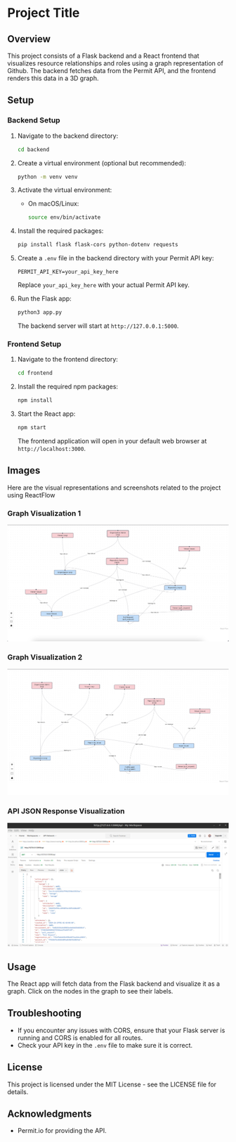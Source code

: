 # Project Title

## Overview
This project consists of a Flask backend and a React frontend that visualizes resource relationships and roles using a graph representation of Github. The backend fetches data from the Permit API, and the frontend renders this data in a 3D graph.

## Setup

### Backend Setup
1. Navigate to the backend directory:
    ```bash
    cd backend
    ```

2. Create a virtual environment (optional but recommended):
    ```bash
    python -m venv venv
    ```

3. Activate the virtual environment:

   - On macOS/Linux:
     ```bash
     source env/bin/activate
     ```

4. Install the required packages:
    ```bash
    pip install flask flask-cors python-dotenv requests
    ```

5. Create a `.env` file in the backend directory with your Permit API key:
    ```plaintext
    PERMIT_API_KEY=your_api_key_here
    ```
   Replace `your_api_key_here` with your actual Permit API key.

6. Run the Flask app:
    ```bash
    python3 app.py
    ```
   The backend server will start at `http://127.0.0.1:5000`.

### Frontend Setup
1. Navigate to the frontend directory:
    ```bash
    cd frontend
    ```

2. Install the required npm packages:
    ```bash
    npm install
    ```

3. Start the React app:
    ```bash
    npm start
    ```
   The frontend application will open in your default web browser at `http://localhost:3000`.

## Images

Here are the visual representations and screenshots related to the project using ReactFlow

### Graph Visualization 1

![Graph Visualization](./frontend/src/assets/Graph4.png)

### Graph Visualization 2

![Graph Visualization](./frontend/src/assets/Graph5.png)

### API JSON Response Visualization

![API JSON Response](./frontend/src/assets/Api%20response%20Postman.png)

## Usage
The React app will fetch data from the Flask backend and visualize it as a graph. Click on the nodes in the graph to see their labels.

## Troubleshooting
- If you encounter any issues with CORS, ensure that your Flask server is running and CORS is enabled for all routes.
- Check your API key in the `.env` file to make sure it is correct.

## License
This project is licensed under the MIT License - see the LICENSE file for details.

## Acknowledgments
- Permit.io for providing the API.
